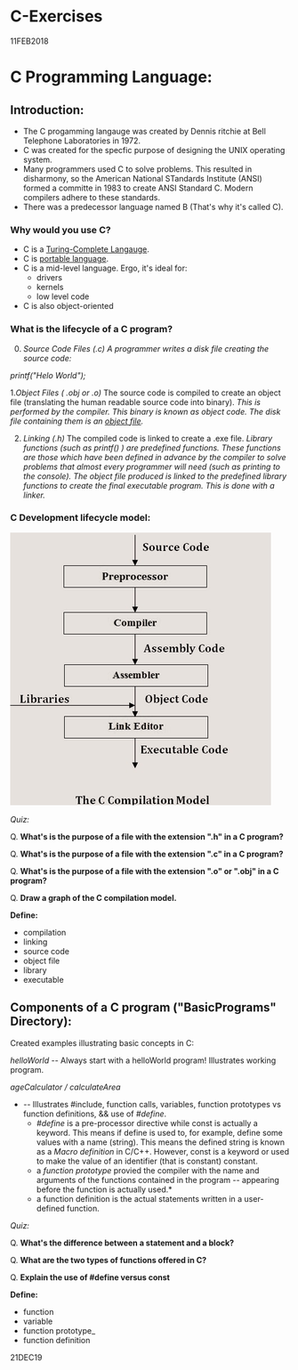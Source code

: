 # C-Exercises
11FEB2018

# C Programming Language:

## Introduction:


* The C progamming langauge was created by Dennis ritchie at Bell Telephone Laboratories in 1972.
* C was created for the specfic purpose of designing the UNIX operating system. 
* Many programmers used C to solve problems. This resulted in disharmony, so the American National STandards Institute (ANSI) formed a committe in 1983 to create ANSI Standard C. Modern compilers adhere to these standards.
* There was a predecessor language named B (That's why it's called C).


### Why would you use C?

* C is a [Turing-Complete Langauge](https://en.wikipedia.org/wiki/Turing_completeness).
* C is [portable language](https://en.wikipedia.org/wiki/Software_portability).
* C is a mid-level language. Ergo, it's ideal for:
	* drivers
	* kernels
	* low level code
* C is also object-oriented

### What is the lifecycle of a C program?

0. _Source Code Files (.c)_
*A programmer writes a disk file creating the source code:* 

  *printf("Helo World");*

 
1._Object Files ( .obj or .o)_ 
The source code is compiled to create an object file (translating the human readable source code into binary). 
*This is performed by the compiler. This binary is known as object code. The disk file containing them is an [object file](https://en.wikipedia.org/wiki/Object_file).*

 
2. _Linking  (.h)_ 
The compiled code is linked to create a .exe file. 
*Library functions (such as printf() ) are _predefined functions_. These functions are those which have been defined in advance by the compiler to solve problems that almost every programmer will need (such as printing to the console). The object file produced is linked to the predefined library functions to create the final executable program. This is done with a _linker_.* 


### C Development lifecycle model:

![alt text](/CCompilationModel.jpg "The C Compilation Model")



_Quiz:_


Q. **What's is the purpose of a file with the extension ".h" in a C program?** 

Q. **What's is the purpose of a file with the extension ".c" in a C program?** 

Q. **What's is the purpose of a file with the extension ".o" or ".obj" in a C program?** 

Q. **Draw a graph of the C compilation model.** 


**Define:**

* compilation
* linking
* source code
* object file
* library
* executable



## Components of a C program ("BasicPrograms" Directory):

Created examples illustrating basic concepts in C:

*_helloWorld_* -- Always start with a helloWorld program! Illustrates working program. 

*_ageCalculator_ / calculateArea*

* -- Illustrates #include, function calls, variables, function prototypes vs function definitions, && use of _#define_.
	* _#define_ is a pre-processor directive while const is actually a keyword. This means if define is used to, for example, define some values with a name (string). This means the defined string is known as a _Macro definition_ in C/C++. However, const is a keyword or used to make the value of an identifier (that is constant) constant.
	* a _function prototype_ provied the compiler with the name and arguments of the functions contained in the program -- appearing before the function is actually used.*
	* a function definition is the actual statements written in a user-defined function.


_Quiz:_


Q. **What's the difference between a statement and a block?** 

Q. **What are the two types of functions offered in C?**

Q. **Explain the use of #define versus const**


**Define:**

* function 
* variable
* function prototype_
* function definition



21DEC19
